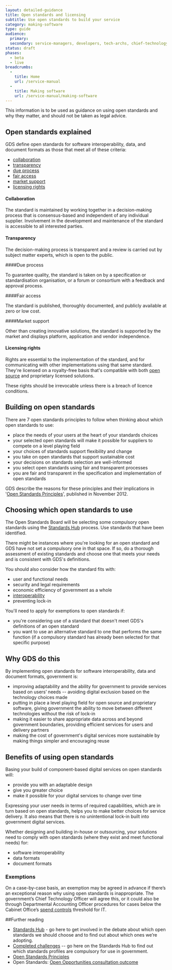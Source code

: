 ```yaml
---
layout: detailed-guidance
title: Open standards and licensing
subtitle: Use open standards to build your service
category: making-software
type: guide
audience:
  primary:
  secondary: service-managers, developers, tech-archs, chief-technology-officers
status: draft
phases:
  - beta
  - live
breadcrumbs:
  -
    title: Home
    url: /service-manual
  -
    title: Making software
    url: /service-manual/making-software
---
```


This information is to be used as guidance on using open standards and why they matter, and should not be taken as legal advice.

## Open standards explained

GDS define open standards for software interoperability, data, and document formats as those that meet all of these criteria:

* [collaboration](#collaboration)
* [transparency](#transparency)
* [due process](#due-process)
* [fair access](#fair-access)
* [market support](#market-support)
* [licensing rights](#licensing-rights)

#### Collaboration

The standard is maintained by working together in a decision-making process that is consensus-based and independent of any individual supplier. Involvement in the development and maintenance of the standard is accessible to all interested parties.

#### Transparency

The decision-making process is transparent and a review is carried out by subject matter experts, which is open to the public.

####Due process

To guarantee quality, the standard is taken on by a specification or standardisation organisation, or a forum or consortium with a feedback and approval process.

####Fair access

The standard is published, thoroughly documented, and publicly available at zero or low cost.

####Market support

Other than creating innovative solutions, the standard is supported by the market and displays platform, application and vendor independence.

#### Licensing rights

Rights are essential to the implementation of the standard, and for communicating with other implementations using that same standard. They're licensed on a royalty-free basis that's compatible with both [open source](http://opensource.org/licenses/alphabetical) and proprietary licensed solutions.

These rights should be irrevocable unless there is a breach of licence conditions.

## Building on open standards

There are 7 open standards principles to follow when thinking about which open standards to use:

* place the needs of your users at the heart of your standards choices
* your selected open standards will make it possible for suppliers to compete on a level playing field
* your choices of standards support flexibility and change
* you take on open standards that support sustainable cost
* your decisions on standards selection are well-informed
* you select open standards using fair and transparent processes
* you are fair and transparent in the specification and implementation of open standards

GDS describe the reasons for these principles and their implications in '[Open Standards Principles](https://www.gov.uk/government/publications/open-standards-principles/open-standards-principles)', published in November 2012.

## Choosing which open standards to use

The Open Standards Board will be selecting some compulsory open standards using the
[Standards Hub](http://standards.data.gov.uk/) process.
Use standards that have been identified.

There might be instances where you're looking for an open standard and GDS have not set a compulsory one in that space. If so, do a thorough assessment of existing standards and choose one that meets your needs and is consistent with GDS's definitions.

You should also consider how the standard fits with:

* user and functional needs
* security and legal requirements
* economic efficiency of government as a whole
* [interoperability](https://en.wikipedia.org/wiki/Interoperability)
* preventing lock-in

You'll need to apply for exemptions to open standards if:

* you're considering use of a standard that doesn't meet GDS's definitions of an open standard
* you want to use an alternative standard to one that performs the same function (if a compulsory standard has already been selected for that specific purpose)

## Why GDS do this

By implementing open standards for software interoperability, data and document
formats, government is:

* improving adaptability and the ability for government to provide services
  based on users’ needs -- avoiding digital exclusion based on the technology choices made
* putting in place a level playing field for open source and proprietary
  software, giving government the ability to move between different technologies
  without the risk of lock-in
* making it easier to share appropriate data across and beyond government
  boundaries, providing efficient services for users and delivery partners
* making the cost of government's digital services more sustainable by
  making things simpler and encouraging reuse

## Benefits of using open standards

Basing your build of component-based digital services on open standards will:

* provide you with an adaptable design
* give you greater choice
* make it possible for your digital services to change over time

Expressing your user needs in terms of required capabilities, which are in turn
based on open standards, helps you to make better choices for service delivery.
It also means that there is no unintentional lock-in built into government
digital services.

Whether designing and building in-house or outsourcing, your solutions need to comply with open standards (where they exist and meet functional needs) for:

* software interoperability
* data formats
* document formats

### Exemptions

On a case-by-case basis, an exemption may be agreed in advance if there’s an exceptional reason why using open standards is inappropriate. The government’s Chief Technology Officer will agree this, or it could also be through Departmental Accounting Officer procedures for cases below the Cabinet Office’s [spend controls](/government/publications/cabinet-office-controls-guidance-version-3-1) threshold for IT.

##Further reading

* [Standards Hub](http://standards.data.gov.uk/) - go here to get involved in
  the debate about which open standards we should choose and to find out about
  which ones we’re adopting.
* [Completed challenges](http://standards.data.gov.uk/challenges/completed) --
  go here on the Standards Hub to find out which standards profiles are
  compulsory for use in government.
* [Open Standards Principles](https://www.gov.uk/government/uploads/system/uploads/attachment_data/file/78892/Open-Standards-Principles-FINAL.pdf)
* Open Standards: [Open Opportunities consultation outcome](https://www.gov.uk/government/consultations/open-standards-open-opportunities-flexibility-and-efficiency-in-government-it)
